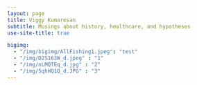 ```yaml
---
layout: page
title: Viggy Kumaresan
subtitle: Musings about history, healthcare, and hypotheses
use-site-title: true

bigimg:
  - "/img/bigimg/AllFishing1.jpeg": "test"
  - "/img/D2S163W_d.jpeg" : "1"
  - "/img/nLMQTEq_d.jpg" : "2"
  - "/img/5qhHQ1Q_d.JPG" : "3"
---
```



